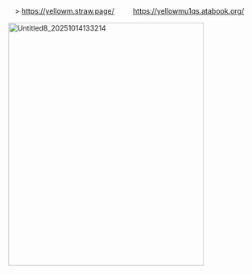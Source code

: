  ㅤ> https://yellowm.straw.page/ ㅤ  ㅤ  https://yellowmu1qs.atabook.org/


<img width="388" height="482" alt="Untitled8_20251014133214" src="https://github.com/user-attachments/assets/b1dbf5d7-e003-4f79-8275-df8180a208dd" />


